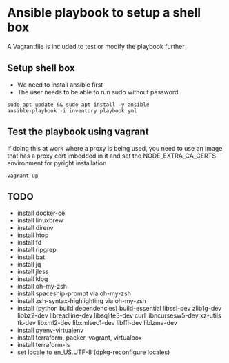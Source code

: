 # Ansible playbook to setup a shell box
A Vagrantfile is included to test or modify the playbook further

## Setup shell box
* We need to install ansible first
* The user needs to be able to run sudo without password
```
sudo apt update && sudo apt install -y ansible
ansible-playbook -i inventory playbook.yml
```

## Test the playbook using vagrant
If doing this at work where a proxy is being used, you need to use an image that has a proxy cert imbedded in it and set the NODE_EXTRA_CA_CERTS environment for pyright installation
```
vagrant up
```

## TODO
* install docker-ce
* install linuxbrew
* install direnv
* install htop
* install fd
* install ripgrep
* install bat
* install jq
* install jless
* install klog
* install oh-my-zsh
* install spaceship-prompt via oh-my-zsh
* install zsh-syntax-highlighting via oh-my-zsh
* install (python build dependencies) build-essential libssl-dev zlib1g-dev libbz2-dev libreadline-dev libsqlite3-dev curl libncursesw5-dev xz-utils tk-dev libxml2-dev libxmlsec1-dev libffi-dev liblzma-dev
* install pyenv-virtualenv
* install terraform, packer, vagrant, virtualbox
* install terraform-ls
* set locale to en_US.UTF-8 (dpkg-reconfigure locales)
